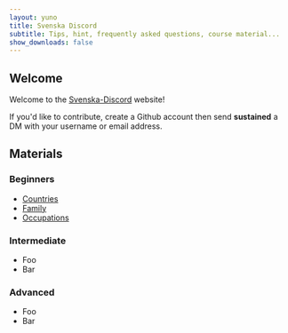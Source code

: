 ```yaml
---
layout: yuno
title: Svenska Discord
subtitle: Tips, hint, frequently asked questions, course material...
show_downloads: false
---
```


## Welcome

Welcome to the [Svenska-Discord](https://discord.gg/FUMTtWJ) website!

If you'd like to contribute, create a Github account then send **sustained** a DM with your username or email address. 

## Materials

### Beginners

* [Countries](courses/beginner/countries.html)
* [Family](courses/beginner/family.html)
* [Occupations](courses/beginner/occupations.html)

### Intermediate

* Foo
* Bar

### Advanced

* Foo
* Bar
